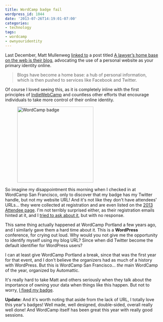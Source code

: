 ```yaml
---
title: WordCamp badge fail
wordpress_id: 1044
date: '2013-07-26T14:19:01-07:00'
categories:
- technology
tags:
- wordcamp
- ownyouridentity
---
```

Last December, Matt Mullenweg [linked to][] a post titled [A lawyer’s home base on the web is their blog][home base],
advocating the use of a personal website as your primary identity online.

> Blogs have become a home base: a hub of personal information, which is then pushed to services like Facebook and
> Twitter.

Of course I loved seeing this, as it is completely inline with the first principles of [IndieWebCamp][] and countless
other efforts that encourage individuals to take more control of their online identity.

<figure class="alignright">
  <a href="wordcamp-badge.jpg"><img src="wordcamp-badge.jpg" alt="WordCamp badge" width="250" /></a>
</figure>

So imagine my disappointment this morning when I checked in at WordCamp San Francisco, only to discover that my badge
has my Twitter handle, but not my website URL!  And it's not like they don't have attendees' URLs... they were collected
at registration and are even listed on the [2013 Attendee page].  I'm not terribly surprised either, as their
registration emails hinted at it, and I [tried to ask about it][], but with no response.

This same thing actually happened at WordCamp Portland a few years ago, and I similarly gave them a hard time about it.
This is a **WordPress** conference, for crying out loud.  Why would you not give me the opportunity to identify myself
using my blog URL?  Since when did Twitter become the default identifier for WordPress users?

I can at least give WordCamp Portland a break, since that was the first year for that event, and I don't believe the
organizers had as much of a history with WordPress.  But this is WordCamp San Francisco... *the* main WordCamp of the
year, organized by Automattic.

It's really hard to take Matt and others seriously when they talk about the importance of owning your data when things
like this happen.  But not to worry, [I fixed my badge][].

**Update:** And it's worth noting that aside from the lack of URL, I totally love this year's badges!  Well made, well
designed, double-sided, overall really well done!  And WordCamp itself has been great this year with really good
sessions.

[linked to]: http://ma.tt/2012/12/real-lawyers-have-blogs/
[home base]: http://kevin.lexblog.com/2012/12/10/a-lawyers-home-base-on-the-web-is-their-blog/
[IndieWebCamp]: http://indiewebcamp.com/
[2013 Attendee page]: http://2013.sf.wordcamp.org/attendees/
[tried to ask about it]: https://twitter.com/willnorris/status/355547956662906881
[I fixed my badge]: wordcamp-badge-fixed.jpg
